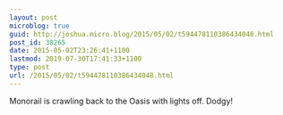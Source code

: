 ```yaml
---
layout: post
microblog: true
guid: http://joshua.micro.blog/2015/05/02/t594478110386434048.html
post_id: 38265
date: 2015-05-02T23:26:41+1100
lastmod: 2019-07-30T17:41:33+1100
type: post
url: /2015/05/02/t594478110386434048.html
---
```

Monorail is crawling back to the Oasis with lights off. Dodgy!
